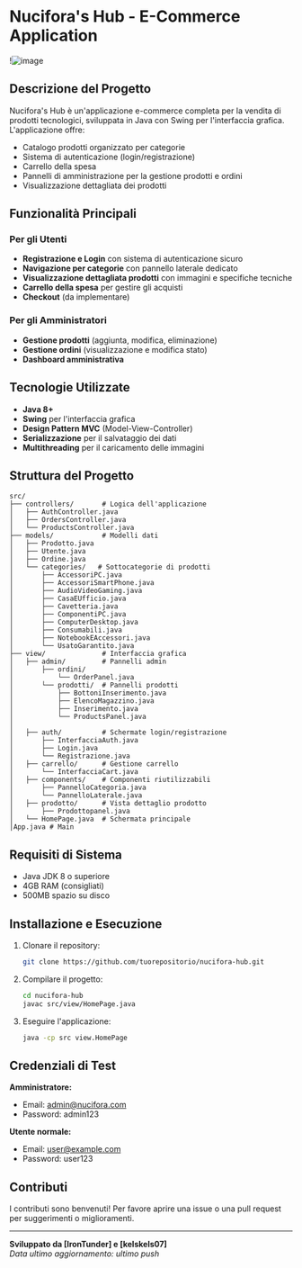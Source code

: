 # Nucifora's Hub - E-Commerce Application

!![image](https://github.com/user-attachments/assets/a88a411a-8dd7-456d-b234-917f97fe6bc5)

## Descrizione del Progetto

Nucifora's Hub è un'applicazione e-commerce completa per la vendita di prodotti tecnologici, sviluppata in Java con Swing per l'interfaccia grafica. L'applicazione offre:

- Catalogo prodotti organizzato per categorie
- Sistema di autenticazione (login/registrazione)
- Carrello della spesa
- Pannelli di amministrazione per la gestione prodotti e ordini
- Visualizzazione dettagliata dei prodotti

## Funzionalità Principali

### Per gli Utenti
- **Registrazione e Login** con sistema di autenticazione sicuro
- **Navigazione per categorie** con pannello laterale dedicato
- **Visualizzazione dettagliata prodotti** con immagini e specifiche tecniche
- **Carrello della spesa** per gestire gli acquisti
- **Checkout** (da implementare)

### Per gli Amministratori
- **Gestione prodotti** (aggiunta, modifica, eliminazione)
- **Gestione ordini** (visualizzazione e modifica stato)
- **Dashboard amministrativa**

## Tecnologie Utilizzate

- **Java 8+**
- **Swing** per l'interfaccia grafica
- **Design Pattern MVC** (Model-View-Controller)
- **Serializzazione** per il salvataggio dei dati
- **Multithreading** per il caricamento delle immagini

## Struttura del Progetto

```
src/
├── controllers/       # Logica dell'applicazione
│   ├── AuthController.java 
│   ├── OrdersController.java
│   └── ProductsController.java
├── models/            # Modelli dati
│   ├── Prodotto.java 
│   ├── Utente.java
│   ├── Ordine.java
│   └── categories/   # Sottocategorie di prodotti
│       ├── AccessoriPC.java
│       ├── AccessoriSmartPhone.java
│       ├── AudioVideoGaming.java
│       ├── CasaEUfficio.java
│       ├── Cavetteria.java
│       ├── ComponentiPC.java
│       ├── ComputerDesktop.java
│       ├── Consumabili.java
│       ├── NotebookEAccessori.java
│       └── UsatoGarantito.java
├── view/              # Interfaccia grafica
│   ├── admin/         # Pannelli admin
│       ├── ordini/
│           └── OrderPanel.java
│       └── prodotti/  # Pannelli prodotti
│           ├── BottoniInserimento.java
│           ├── ElencoMagazzino.java
│           ├── Inserimento.java
│           └── ProductsPanel.java
│
│   ├── auth/          # Schermate login/registrazione
│       ├── InterfacciaAuth.java
│       ├── Login.java
│       └── Registrazione.java
│   ├── carrello/      # Gestione carrello
│       └── InterfacciaCart.java
│   ├── components/    # Componenti riutilizzabili
│       ├── PannelloCategoria.java
│       └── PannelloLaterale.java
│   ├── prodotto/      # Vista dettaglio prodotto
│       ├── Prodottopanel.java
│   └── HomePage.java  # Schermata principale
│App.java # Main
```

## Requisiti di Sistema

- Java JDK 8 o superiore
- 4GB RAM (consigliati)
- 500MB spazio su disco

## Installazione e Esecuzione

1. Clonare il repository:
   ```bash
   git clone https://github.com/tuorepositorio/nucifora-hub.git
   ```

2. Compilare il progetto:
   ```bash
   cd nucifora-hub
   javac src/view/HomePage.java
   ```

3. Eseguire l'applicazione:
   ```bash
   java -cp src view.HomePage
   ```

## Credenziali di Test

**Amministratore:**
- Email: admin@nucifora.com
- Password: admin123

**Utente normale:**
- Email: user@example.com
- Password: user123

## Contributi

I contributi sono benvenuti! Per favore aprire una issue o una pull request per suggerimenti o miglioramenti.

---

**Sviluppato da [IronTunder] e [kelskels07]**  
*Data ultimo aggiornamento: ultimo push*
